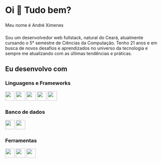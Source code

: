 <h1 align="left">Oi 👋 Tudo bem?</h1>

###

<p align="left">Meu nome é André Ximenes</p>

###

<p align="left">
Sou um desenvolvedor web fullstack, natural do Ceará, atualmente cursando o 5° semestre de Ciências da Computação. Tenho 21 anos e em busca de novos desafios e aprendizados no universo da tecnologia e sempre me atualizando com as últimas tendências e práticas.
</p>

###

<h2 align="left">Eu desenvolvo com</h2>

###

<h3 align="left">Linguagens e Frameworks</h3>
<div align="left">
  <img src="https://img.shields.io/badge/javascript-%23323330.svg?style=for-the-badge&logo=javascript&logoColor=%23F7DF1E" height="30"/>
  <img src="https://img.shields.io/badge/typescript-%233178C6.svg?style=for-the-badge&logo=typescript&logoColor=%23FFFFFF" height="30"/>
  <img src="https://img.shields.io/badge/node.js-6DA55F?style=for-the-badge&logo=node.js&logoColor=white" height="30"/>
  <img src="https://img.shields.io/badge/express.js-%23404d59.svg?style=for-the-badge&logo=express&logoColor=%2361DAFB" height="30">
  <img src="https://img.shields.io/badge/Next-black?style=for-the-badge&logo=next.js&logoColor=white" height="30" />
</div>

<h3 align="left">Banco de dados</h3>
<div align="left">
  <img src="https://img.shields.io/badge/PostgreSQL-%23336791.svg?style=for-the-badge&logo=postgresql&logoColor=%23FFFFFF" height="30"/>
  <img src="https://img.shields.io/badge/MongoDB-%234ea94b.svg?style=for-the-badge&logo=mongodb&logoColor=white" height="30"/>
<div align="left">

<h3 align="left">Ferramentas</h3>
<div align="left">
  <img src="https://img.shields.io/badge/Git-F05032?logo=git&logoColor=white&style=for-the-badge" height="30"  />
  <img src="https://img.shields.io/badge/Linux%20Mint-87CF3E?style=for-the-badge&logo=Linux%20Mint&logoColor=white" height="30"/>
  <img src="https://img.shields.io/badge/Docker-%230db7ed.svg?style=for-the-badge&logo=docker&logoColor=white" height="30"/>
</div>


